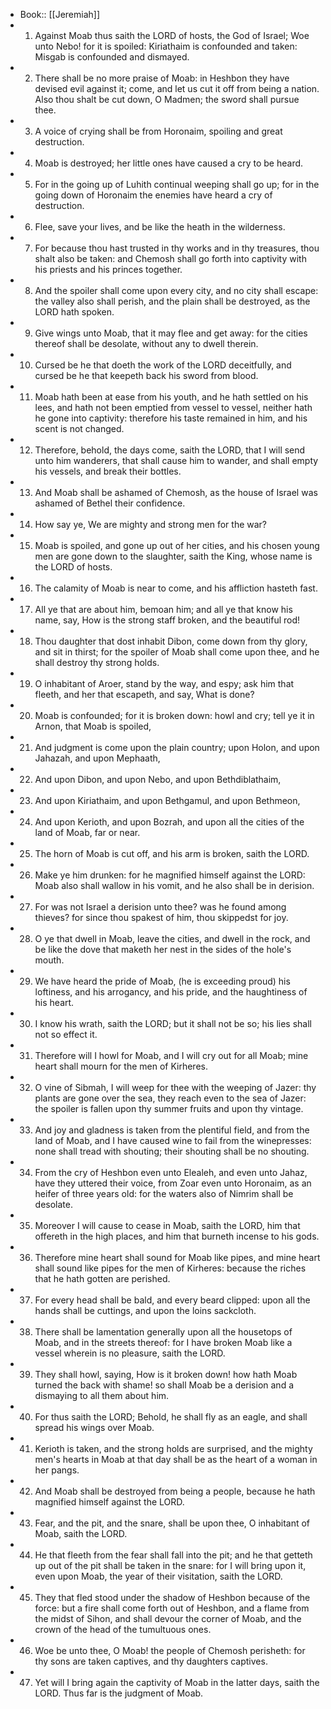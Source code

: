 - Book:: [[Jeremiah]]
- 1. Against Moab thus saith the LORD of hosts, the God of Israel; Woe unto Nebo! for it is spoiled: Kiriathaim is confounded and taken: Misgab is confounded and dismayed.
- 2. There shall be no more praise of Moab: in Heshbon they have devised evil against it; come, and let us cut it off from being a nation. Also thou shalt be cut down, O Madmen; the sword shall pursue thee.
- 3. A voice of crying shall be from Horonaim, spoiling and great destruction.
- 4. Moab is destroyed; her little ones have caused a cry to be heard.
- 5. For in the going up of Luhith continual weeping shall go up; for in the going down of Horonaim the enemies have heard a cry of destruction.
- 6. Flee, save your lives, and be like the heath in the wilderness.
- 7. For because thou hast trusted in thy works and in thy treasures, thou shalt also be taken: and Chemosh shall go forth into captivity with his priests and his princes together.
- 8. And the spoiler shall come upon every city, and no city shall escape: the valley also shall perish, and the plain shall be destroyed, as the LORD hath spoken.
- 9. Give wings unto Moab, that it may flee and get away: for the cities thereof shall be desolate, without any to dwell therein.
- 10. Cursed be he that doeth the work of the LORD deceitfully, and cursed be he that keepeth back his sword from blood.
- 11. Moab hath been at ease from his youth, and he hath settled on his lees, and hath not been emptied from vessel to vessel, neither hath he gone into captivity: therefore his taste remained in him, and his scent is not changed.
- 12. Therefore, behold, the days come, saith the LORD, that I will send unto him wanderers, that shall cause him to wander, and shall empty his vessels, and break their bottles.
- 13. And Moab shall be ashamed of Chemosh, as the house of Israel was ashamed of Bethel their confidence.
- 14. How say ye, We are mighty and strong men for the war?
- 15. Moab is spoiled, and gone up out of her cities, and his chosen young men are gone down to the slaughter, saith the King, whose name is the LORD of hosts.
- 16. The calamity of Moab is near to come, and his affliction hasteth fast.
- 17. All ye that are about him, bemoan him; and all ye that know his name, say, How is the strong staff broken, and the beautiful rod!
- 18. Thou daughter that dost inhabit Dibon, come down from thy glory, and sit in thirst; for the spoiler of Moab shall come upon thee, and he shall destroy thy strong holds.
- 19. O inhabitant of Aroer, stand by the way, and espy; ask him that fleeth, and her that escapeth, and say, What is done?
- 20. Moab is confounded; for it is broken down: howl and cry; tell ye it in Arnon, that Moab is spoiled,
- 21. And judgment is come upon the plain country; upon Holon, and upon Jahazah, and upon Mephaath,
- 22. And upon Dibon, and upon Nebo, and upon Bethdiblathaim,
- 23. And upon Kiriathaim, and upon Bethgamul, and upon Bethmeon,
- 24. And upon Kerioth, and upon Bozrah, and upon all the cities of the land of Moab, far or near.
- 25. The horn of Moab is cut off, and his arm is broken, saith the LORD.
- 26. Make ye him drunken: for he magnified himself against the LORD: Moab also shall wallow in his vomit, and he also shall be in derision.
- 27. For was not Israel a derision unto thee? was he found among thieves? for since thou spakest of him, thou skippedst for joy.
- 28. O ye that dwell in Moab, leave the cities, and dwell in the rock, and be like the dove that maketh her nest in the sides of the hole's mouth.
- 29. We have heard the pride of Moab, (he is exceeding proud) his loftiness, and his arrogancy, and his pride, and the haughtiness of his heart.
- 30. I know his wrath, saith the LORD; but it shall not be so; his lies shall not so effect it.
- 31. Therefore will I howl for Moab, and I will cry out for all Moab; mine heart shall mourn for the men of Kirheres.
- 32. O vine of Sibmah, I will weep for thee with the weeping of Jazer: thy plants are gone over the sea, they reach even to the sea of Jazer: the spoiler is fallen upon thy summer fruits and upon thy vintage.
- 33. And joy and gladness is taken from the plentiful field, and from the land of Moab, and I have caused wine to fail from the winepresses: none shall tread with shouting; their shouting shall be no shouting.
- 34. From the cry of Heshbon even unto Elealeh, and even unto Jahaz, have they uttered their voice, from Zoar even unto Horonaim, as an heifer of three years old: for the waters also of Nimrim shall be desolate.
- 35. Moreover I will cause to cease in Moab, saith the LORD, him that offereth in the high places, and him that burneth incense to his gods.
- 36. Therefore mine heart shall sound for Moab like pipes, and mine heart shall sound like pipes for the men of Kirheres: because the riches that he hath gotten are perished.
- 37. For every head shall be bald, and every beard clipped: upon all the hands shall be cuttings, and upon the loins sackcloth.
- 38. There shall be lamentation generally upon all the housetops of Moab, and in the streets thereof: for I have broken Moab like a vessel wherein is no pleasure, saith the LORD.
- 39. They shall howl, saying, How is it broken down! how hath Moab turned the back with shame! so shall Moab be a derision and a dismaying to all them about him.
- 40. For thus saith the LORD; Behold, he shall fly as an eagle, and shall spread his wings over Moab.
- 41. Kerioth is taken, and the strong holds are surprised, and the mighty men's hearts in Moab at that day shall be as the heart of a woman in her pangs.
- 42. And Moab shall be destroyed from being a people, because he hath magnified himself against the LORD.
- 43. Fear, and the pit, and the snare, shall be upon thee, O inhabitant of Moab, saith the LORD.
- 44. He that fleeth from the fear shall fall into the pit; and he that getteth up out of the pit shall be taken in the snare: for I will bring upon it, even upon Moab, the year of their visitation, saith the LORD.
- 45. They that fled stood under the shadow of Heshbon because of the force: but a fire shall come forth out of Heshbon, and a flame from the midst of Sihon, and shall devour the corner of Moab, and the crown of the head of the tumultuous ones.
- 46. Woe be unto thee, O Moab! the people of Chemosh perisheth: for thy sons are taken captives, and thy daughters captives.
- 47. Yet will I bring again the captivity of Moab in the latter days, saith the LORD. Thus far is the judgment of Moab.

